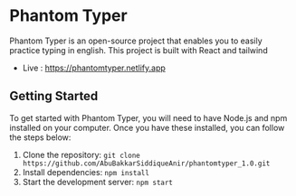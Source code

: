 # Phantom Typer

Phantom Typer is an open-source project that enables you to easily practice typing in english. This project is built with React and tailwind 

 - Live : https://phantomtyper.netlify.app

## Getting Started

To get started with Phantom Typer, you will need to have Node.js and npm installed on your computer. Once you have these installed, you can follow the steps below:

1. Clone the repository: `git clone https://github.com/AbuBakkarSiddiqueAnir/phantomtyper_1.0.git`
2. Install dependencies: `npm install`
3. Start the development server: `npm start`

